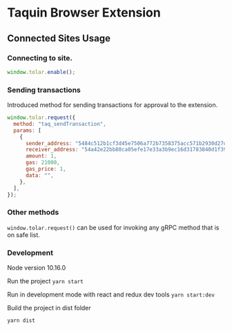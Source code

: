 # Taquin Browser Extension

## Connected Sites Usage

### Connecting to site.

```javascript
window.tolar.enable();
```

### Sending transactions

Introduced method for sending transactions for approval to the extension.

```javascript
window.tolar.request({
  method: "taq_sendTransaction",
  params: [
    {
      sender_address: "5484c512b1cf3d45e7506a772b7358375acc571b2930d27deb",
      receiver_address: "54a42e22bb80ca05efe17e33a3b9ec16d31783840d1f397f6c",
      amount: 1,
      gas: 21000,
      gas_price: 1,
      data: "",
    },
  ],
});
```

### Other methods

`window.tolar.request()` can be used for invoking any gRPC method that is on safe list.

### Development

Node version 10.16.0

Run the project
`yarn start`

Run in development mode with react and redux dev tools
`yarn start:dev`

Build the project in dist folder

`yarn dist`
